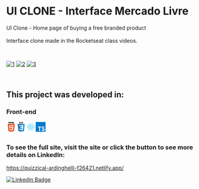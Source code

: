 # UI CLONE - Interface Mercado Livre

<p align="left" font-size="16px">
  UI Clone - Home page of buying a free branded product
  <br/>
  <br/>
  Interface clone made in the Rocketseat class videos.
</p>

<br/>

<a data-flickr-embed="true" href="https://www.flickr.com/photos/190690980@N06/50796356103/in/dateposted-public/" title="1"><img src="https://live.staticflickr.com/65535/50796356103_5ea96a6f3f_z.jpg" width="640" height="314" alt="1"></a>
<a data-flickr-embed="true" href="https://www.flickr.com/photos/190690980@N06/50797222857/in/dateposted-public/" title="2"><img src="https://live.staticflickr.com/65535/50797222857_4af1f5fbe0_z.jpg" width="640" height="264" alt="2"></a>
<a data-flickr-embed="true" href="https://www.flickr.com/photos/190690980@N06/50796355958/in/dateposted-public/" title="3"><img src="https://live.staticflickr.com/65535/50796355958_6b7d54957f_z.jpg" width="640" height="203" alt="3"></a>

<br/>

## This project was developed in:

### Front-end

<img align="left" alt="HTML5" width="26px" src="https://raw.githubusercontent.com/github/explore/80688e429a7d4ef2fca1e82350fe8e3517d3494d/topics/html/html.png" />
<img align="left" alt="CSS3" width="26px" src="https://raw.githubusercontent.com/github/explore/80688e429a7d4ef2fca1e82350fe8e3517d3494d/topics/css/css.png" />
<img align="left" alt="React" width="26px" src="https://raw.githubusercontent.com/github/explore/80688e429a7d4ef2fca1e82350fe8e3517d3494d/topics/react/react.png" />
<img align="left" alt="Type" width="26px" src="https://raw.githubusercontent.com/github/explore/80688e429a7d4ef2fca1e82350fe8e3517d3494d/topics/typescript/typescript.png" />

<br/>
<br/>

### To see the full site, visit the site or click the button to see more details on LinkedIn:

https://quizzical-ardinghelli-f26421.netlify.app/

[![Linkedin Badge](https://img.shields.io/badge/-Proffy%20-6633cc?style=flat-square&logo=Linkedin&logoColor=white&link=)](https://www.linkedin.com/posts/lucas-anselmo-moraes-da-silva-543636161_ui-reactjs-html-activity-6708826515292860416-4liF)
